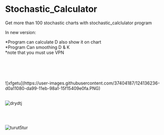 # Stochastic_Calculator

Get more than 100 stochastic charts with stochastic_calclulator program


In new version:

*Program can calculate D also show it on chart
<br>
*Program Can smoothing D & K
<br>
*note that you must use VPN

<br>
<br>
<br>
<br>
![xfgetu](https://user-images.githubusercontent.com/37404187/124136236-d0a11080-da99-11eb-98a1-15f15409e0fa.PNG)

<br>
<br>


![drydtj](https://user-images.githubusercontent.com/37404187/124136336-f1696600-da99-11eb-8b9f-21da195b63b0.PNG)

<br>
<br>

![turut5tur](https://user-images.githubusercontent.com/37404187/124136410-ff1eeb80-da99-11eb-8aba-7ec2adbfeb1e.PNG)

<br>
<br>

